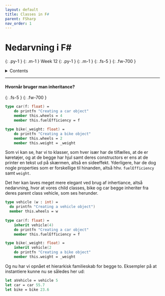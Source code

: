 ```yaml
---
layout: default
title: Classes in F#
parent: FSharp
nav_order: 1
---
```



# Nedarvning i F#
{: .py-1 }
{: .m-1 }
Week 12
{: .py-1 }
{: .m-1 }
{: .fs-5 }
{: .fw-700 }

<details markdown="block">
  <summary>
    Contents
  </summary>
  {: .text-delta }
1. TOC
{:toc}
</details>

<hr/>

#### Hvornår bruger man inheritance?
{: .fs-5 }
{: .fw-700 }

```fsharp
type car(f: float) =
    do printfn "Creating a car object"
    member this.wheels = 4
    member this.fuelEfficiency = f

type bike(_weight: float) =
    do printfn "Creating a bike object"
    member this.wheels = 2
    member this.weight = _weight
```
Som vi kan se, har vi to klasser, som hver især har de tilfælles, at de er køretøjer, og at de begge har hjul samt deres constructors er ens at de printer en tekst ud på skærmen, altså en sideeffekt. Yderligere, har de dog nogle properties som er forskellige til hinanden, altså hhv. `fuelEfficiency` samt `weight`.

Det her kan laves meget mere elegant ved brug af inhertiance, altså nedarvning, hvor at vores child classes, bike og car begge inheriter fra deres parent class vehicle, som ses herunder.

```fsharp
type vehicle (w : int) = 
  do printfn "Creating a vehicle object")
  member this.wheels = w
  
type car(f: float) =
    inherit vehicle(4)
    do printfn "Creating a car object"
    member this.fuelEfficiency = f

type bike(_weight: float) =
    inherit vehicle(2
    do printfn "Creating a bike object"
    member this.weight = _weight
```

Og nu har vi opnået et hierarkisk familieskab for begge to.
Eksempler på at instantiere kunne nu se således her ud:
```fsharp
let aVehicle = vehicle 5
let car = car 55.7
let bike = bike 23.6
```
